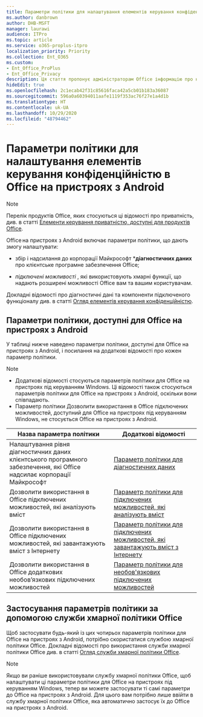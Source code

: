 ```yaml
---
title: Параметри політики для налаштування елементів керування конфіденційністю в Office на пристроях з Android
ms.author: danbrown
author: DHB-MSFT
manager: laurawi
audience: ITPro
ms.topic: article
ms.service: o365-proplus-itpro
localization_priority: Priority
ms.collection: Ent_O365
ms.custom:
- Ent_Office_ProPlus
- Ent_Office_Privacy
description: Ця стаття пропонує адміністраторам Office інформацію про налаштування параметрів конфіденційності в Office на пристроях з Android.
hideEdit: true
ms.openlocfilehash: 2c1ecab42f31c85616faca42a5cb01b183a36087
ms.sourcegitcommit: 596a0a60394011aafe1119f353ac76f27e1a4d1b
ms.translationtype: HT
ms.contentlocale: uk-UA
ms.lasthandoff: 10/29/2020
ms.locfileid: "48794462"
---
```

# <a name="use-policy-settings-to-manage-privacy-controls-for-office-on-android-devices"></a>Параметри політики для налаштування елементів керування конфіденційністю в Office на пристроях з Android

> [!NOTE]
> Перелік продуктів Office, яких стосуються ці відомості про приватність, див. в статті [Елементи керування приватністю, доступні для продуктів Office](products-versions-privacy-controls.md).

Office на пристроях з Android включає параметри політики, що дають змогу налаштувати:

- збір і надсилання до корпорації Майкрософт ***діагностичних даних** про клієнтське програмне забезпечення Office;

- _*_підключені можливості_*_ , які використовують хмарні функції, що надають розширені можливості Office вам та вашим користувачам.

Докладні відомості про діагностичні дані та компоненти підключеного функціоналу див. в статті [Огляд елементів керування конфіденційністю](overview-privacy-controls.md).

## <a name="policy-settings-available-for-office-on-android-devices"></a>Параметри політики, доступні для Office на пристроях з Android

У таблиці нижче наведено параметри політики, доступні для Office на пристроях з Android, і посилання на додаткові відомості про кожен параметр політики.

> [!NOTE]
>- Додаткові відомості стосуються параметрів політики для Office на пристроях під керуванням Windows. Ці відомості також стосуються параметрів політики для Office на пристроях з Android, оскільки вони співпадають.
>- Параметр політики Дозволити використання в Office підключених можливостей, доступний для Office на пристроях під керуванням Windows, не стосується Office на пристроях з Android. 


|Назва параметра політики  |Додаткові відомості |
|---------|---------|
|Налаштування рівня діагностичних даних клієнтського програмного забезпечення, які Office надсилає корпорації Майкрософт|[Параметр політики для діагностичних даних](manage-privacy-controls.md#policy-setting-for-diagnostic-data)         |
|Дозволити використання в Office підключених можливостей, які аналізують вміст| [Параметр політики для підключених можливостей, які аналізують вміст](manage-privacy-controls.md#policy-setting-for-connected-experiences-that-analyze-your-content)        |
|Дозволити використання в Office підключених можливостей, які завантажують вміст з Інтернету |[Параметр політики для підключених можливостей, які завантажують вміст з Інтернету](manage-privacy-controls.md#policy-setting-for-connected-experiences-that-download-online-content)         |
|Дозволити використання в Office додаткових необов’язкових підключених можливостей |[Параметр політики для необов'язкових підключених можливостей](manage-privacy-controls.md#policy-setting-for-optional-connected-experiences)|



## <a name="use-office-cloud-policy-service-to-apply-policy-settings"></a>Застосування параметрів політики за допомогою служби хмарної політики Office

Щоб застосувати будь-який із цих чотирьох параметрів політики для Office на пристроях з Android, потрібно скористатися службою хмарної політики Office. Докладні відомості про використання служби хмарної політики Office див. в статті [Огляд служби хмарної політики Office](../overview-office-cloud-policy-service.md).

> [!NOTE]
> Якщо ви раніше використовували службу хмарної політики Office, щоб налаштувати ці параметри політики для Office на пристроях під керуванням Windows, тепер ви можете застосувати ті самі параметри до Office на пристроях з Android. Для цього вам потрібно лише ввійти в службу хмарної політики Office, яка автоматично застосує їх до Office на пристроях з Android.

